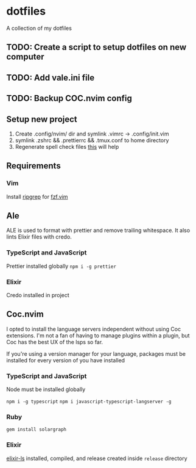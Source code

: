 # dotfiles

A collection of my dotfiles

## TODO: Create a script to setup dotfiles on new computer

## TODO: Add vale.ini file

## TODO: Backup COC.nvim config

## Setup new project

1. Create .config/nvim/ dir and symlink .vimrc -> .config/init.vim
2. symlink .zshrc && .prettierrc && .tmux.conf to home directory
3. Regenerate spell check files [this](https://thoughtbot.com/blog/vim-spell-checking) will help

## Requirements

### Vim

Install [ripgrep](https://github.com/BurntSushi/ripgrep) for [fzf.vim](https://github.com/junegunn/fzf.vim)

## Ale

ALE is used to format with prettier and remove trailing whitespace. It also
lints Elixir files with credo.

### TypeScript and JavaScript

Prettier installed globally
`npm i -g prettier`

### Elixir

Credo installed in project

## Coc.nvim

I opted to install the language servers independent without using Coc
extensions. I'm not a fan of having to manage plugins within a plugin, but Coc
has the best UX of the lsps so far.

If you're using a version manager for your language,
packages must be installed for every version of you have installed

### TypeScript and JavaScript

Node must be installed globally

`npm i -g typescript`
`npm i javascript-typescript-langserver -g`

### Ruby

`gem install solargraph`

### Elixir

[elixir-ls](https://github.com/elixir-lsp/elixir-ls) installed, compiled,
and release created inside `release` directory
